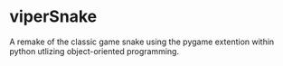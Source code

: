﻿# viperSnake
A remake of the classic game snake using the pygame extention within python utlizing object-oriented programming.
